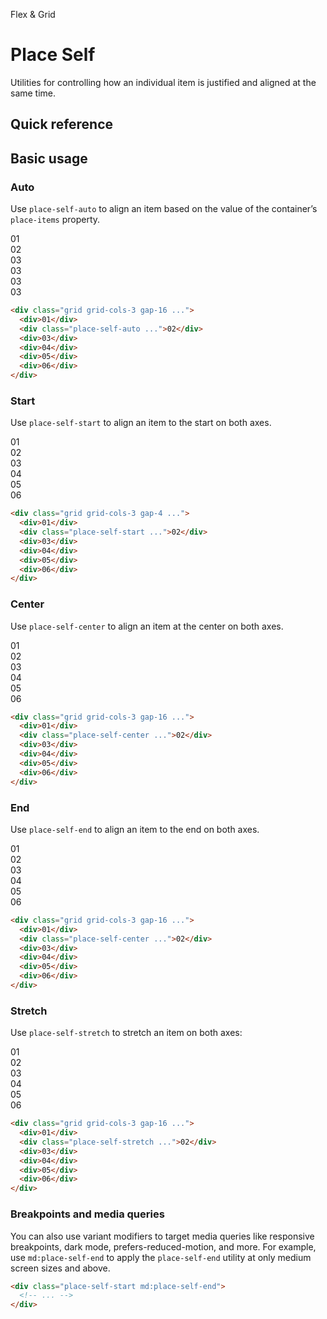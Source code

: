 <script setup>
const exampleClasses = 'p-24 rounded font-ex flex items-center justify-center'
</script>

Flex & Grid

# Place Self
Utilities for controlling how an individual item is justified and aligned at the same time.

## Quick reference

## Basic usage
### Auto
Use `place-self-auto` to align an item based on the value of the container’s `place-items` property.

<container>
  <div class="grid grid-cols-3 gap-16 place-content-center">
    <div class="bg-blue-600" :class="exampleClasses">01</div>
    <div class="bg-blue-500" :class="exampleClasses">02</div>
    <div class="bg-blue-600" :class="exampleClasses">03</div>
    <div class="bg-blue-600" :class="exampleClasses">03</div>
    <div class="bg-blue-600" :class="exampleClasses">03</div>
    <div class="bg-blue-600" :class="exampleClasses">03</div>
  </div>
</container>

```html
<div class="grid grid-cols-3 gap-16 ...">
  <div>01</div>
  <div class="place-self-auto ...">02</div>
  <div>03</div>
  <div>04</div>
  <div>05</div>
  <div>06</div>
</div>
```

### Start
Use `place-self-start` to align an item to the start on both axes.

<container>
  <div class="grid grid-cols-3 gap-16">
    <div class="bg-fuchsia-600 h-96" :class="exampleClasses">01</div>
    <box striped class="grid h-96" fg-color="var(--tw-fuchsia-fg)" bg-color="var(--tw-fuchsia-bg)">
      <div class="bg-fuchsia-500 h-64 place-self-start" :class="exampleClasses">02</div>
    </box>
    <div class="bg-fuchsia-600 h-96" :class="exampleClasses">03</div>
    <div class="bg-fuchsia-600 h-96" :class="exampleClasses">04</div>
    <div class="bg-fuchsia-600 h-96" :class="exampleClasses">05</div>
    <div class="bg-fuchsia-600 h-96" :class="exampleClasses">06</div>
  </div>
</container>

```html
<div class="grid grid-cols-3 gap-4 ...">
  <div>01</div>
  <div class="place-self-start ...">02</div>
  <div>03</div>
  <div>04</div>
  <div>05</div>
  <div>06</div>
</div>
```

### Center
Use `place-self-center` to align an item at the center on both axes.

<container>
  <div class="grid grid-cols-3 gap-16">
    <div class="bg-cyan-600 h-96" :class="exampleClasses">01</div>
    <box striped class="grid h-96" fg-color="var(--tw-cyan-fg)" bg-color="var(--tw-cyan-bg)">
      <div class="bg-cyan-500 h-64 place-self-center" :class="exampleClasses">02</div>
    </box>
    <div class="bg-cyan-600 h-96" :class="exampleClasses">03</div>
    <div class="bg-cyan-600 h-96" :class="exampleClasses">04</div>
    <div class="bg-cyan-600 h-96" :class="exampleClasses">05</div>
    <div class="bg-cyan-600 h-96" :class="exampleClasses">06</div>
  </div>
</container>

```html
<div class="grid grid-cols-3 gap-16 ...">
  <div>01</div>
  <div class="place-self-center ...">02</div>
  <div>03</div>
  <div>04</div>
  <div>05</div>
  <div>06</div>
</div>
```

### End
Use `place-self-end` to align an item to the end on both axes.

<container>
  <div class="grid grid-cols-3 gap-16">
    <div class="bg-violet-600 h-96" :class="exampleClasses">01</div>
    <box striped class="grid h-96" fg-color="var(--tw-violet-fg)" bg-color="var(--tw-violet-bg)">
      <div class="bg-violet-500 h-64 place-self-end" :class="exampleClasses">02</div>
    </box>
    <div class="bg-violet-600 h-96" :class="exampleClasses">03</div>
    <div class="bg-violet-600 h-96" :class="exampleClasses">04</div>
    <div class="bg-violet-600 h-96" :class="exampleClasses">05</div>
    <div class="bg-violet-600 h-96" :class="exampleClasses">06</div>
  </div>
</container>

```html
<div class="grid grid-cols-3 gap-16 ...">
  <div>01</div>
  <div class="place-self-center ...">02</div>
  <div>03</div>
  <div>04</div>
  <div>05</div>
  <div>06</div>
</div>
```

### Stretch
Use `place-self-stretch` to stretch an item on both axes:

<container>
  <div class="grid grid-cols-3 gap-16">
    <div class="bg-indigo-600 h-96" :class="exampleClasses">01</div>
    <box striped class="grid h-96" fg-color="var(--tw-indigo-fg)" bg-color="var(--tw-indigo-bg)">
      <div class="bg-indigo-500 place-self-stretch" :class="exampleClasses">02</div>
    </box>
    <div class="bg-indigo-600 h-96" :class="exampleClasses">03</div>
    <div class="bg-indigo-600 h-96" :class="exampleClasses">04</div>
    <div class="bg-indigo-600 h-96" :class="exampleClasses">05</div>
    <div class="bg-indigo-600 h-96" :class="exampleClasses">06</div>
  </div>
</container>

```html
<div class="grid grid-cols-3 gap-16 ...">
  <div>01</div>
  <div class="place-self-stretch ...">02</div>
  <div>03</div>
  <div>04</div>
  <div>05</div>
  <div>06</div>
</div>
```

### Breakpoints and media queries
You can also use variant modifiers to target media queries like responsive breakpoints, dark mode, prefers-reduced-motion, and more. For example, use `md:place-self-end` to apply the `place-self-end` utility at only medium screen sizes and above.

```html
<div class="place-self-start md:place-self-end">
  <!-- ... -->
</div>
```
